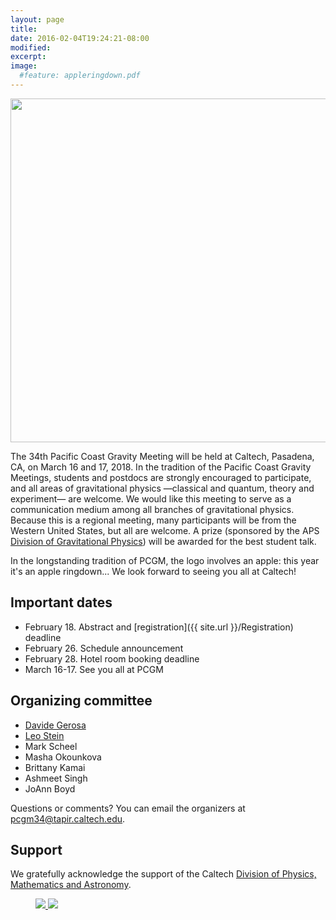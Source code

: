 ```yaml
---
layout: page
title:
date: 2016-02-04T19:24:21-08:00
modified:
excerpt:
image:
  #feature: appleringdown.pdf
---
```

<center><img src="{{ site.url }}/images/orangeapple.jpg" width="550"></center>

The 34th Pacific Coast Gravity Meeting will be held at Caltech, Pasadena, CA, on March 16 and 17, 2018. In the tradition of the Pacific Coast Gravity Meetings, students and postdocs are strongly encouraged to participate, and all areas of gravitational physics —classical and quantum, theory and experiment— are welcome. We would like this meeting to serve as a communication medium among all branches of gravitational physics. Because this is a regional meeting, many participants will be from the Western United States, but all are welcome. A prize (sponsored by the APS [Division of Gravitational Physics](https://dgrav.org/)) will be awarded for the best student talk.

In the longstanding tradition of PCGM, the logo involves an apple: this year it's an apple ringdown... We look forward to seeing you all at Caltech!

## Important dates

* February 18. Abstract and [registration]({{ site.url }}/Registration) deadline
* February 26. Schedule announcement
* February 28. Hotel room booking deadline
* March 16-17. See you all at PCGM

## Organizing committee

* [Davide Gerosa](http://www.tapir.caltech.edu/~dgerosa/)
* [Leo Stein](https://duetosymmetry.com/)
* Mark Scheel
* Masha Okounkova
* Brittany Kamai
* Ashmeet Singh
* JoAnn Boyd

Questions or comments?
You can email the organizers at
[pcgm34@tapir.caltech.edu](mailto:pcgm34@tapir.caltech.edu).


## Support

We gratefully acknowledge the support of the Caltech [Division of Physics, Mathematics and Astronomy](http://pma.caltech.edu/).

<figure class="half">
<a href="http://pma.caltech.edu/">
<img src="{{ site.url }}/images/PMA2016ogo.png" />
</a>
<a href="https://www.caltech.edu/">
<img src="{{ site.url }}/images/Caltech_LOGO-Orange_RGB.png" />
</a>
</figure>
